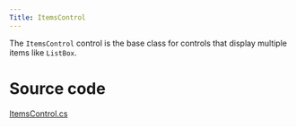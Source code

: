 ```yaml
---
Title: ItemsControl
---
```

The `ItemsControl` control is the base class for controls that display multiple items like `ListBox`.

# Source code
[ItemsControl.cs](https://github.com/AvaloniaUI/Avalonia/blob/master/src/Avalonia.Controls/ItemsControl.cs)
